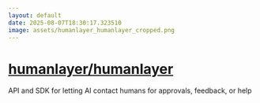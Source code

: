 ```yaml
---
layout: default
date: 2025-08-07T18:30:17.323510
image: assets/humanlayer_humanlayer_cropped.png
---
```


# [humanlayer/humanlayer](https://github.com/humanlayer/humanlayer)

API and SDK for letting AI contact humans for approvals, feedback, or help
